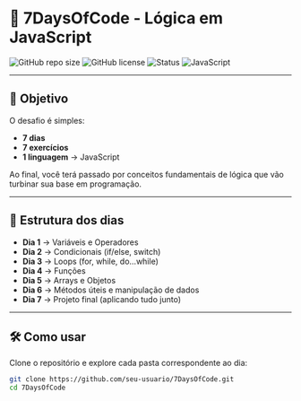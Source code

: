 # 🧩 7DaysOfCode - Lógica em JavaScript  

![GitHub repo size](https://img.shields.io/github/repo-size/seu-usuario/7DaysOfCode?color=blue&style=flat-square)
![GitHub license](https://img.shields.io/github/license/seu-usuario/7DaysOfCode?style=flat-square)
![Status](https://img.shields.io/badge/status-em%20andamento-yellow?style=flat-square)
![JavaScript](https://img.shields.io/badge/feito%20com-JavaScript-F7DF1E?logo=javascript&logoColor=black&style=flat-square)

---

## 🚀 Objetivo  

O desafio é simples:  
- **7 dias**  
- **7 exercícios**  
- **1 linguagem** → JavaScript  

Ao final, você terá passado por conceitos fundamentais de lógica que vão turbinar sua base em programação.  

---

## 📅 Estrutura dos dias  

- **Dia 1** → Variáveis e Operadores  
- **Dia 2** → Condicionais (if/else, switch)  
- **Dia 3** → Loops (for, while, do…while)  
- **Dia 4** → Funções  
- **Dia 5** → Arrays e Objetos  
- **Dia 6** → Métodos úteis e manipulação de dados  
- **Dia 7** → Projeto final (aplicando tudo junto)  

---

## 🛠️ Como usar  

Clone o repositório e explore cada pasta correspondente ao dia:  

```bash
git clone https://github.com/seu-usuario/7DaysOfCode.git
cd 7DaysOfCode
